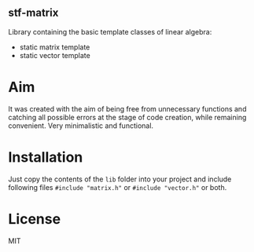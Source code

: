 ## stf-matrix
Library containing the basic template classes of linear algebra:
- static matrix template
- static vector template

# Aim
It was created with the aim of being free from unnecessary functions and catching all possible errors at the stage of code creation, while remaining convenient. Very minimalistic and functional.

# Installation
Just copy the contents of the `lib` folder into your project and include following files `#include "matrix.h"` or `#include "vector.h"` or both.

# License
MIT
